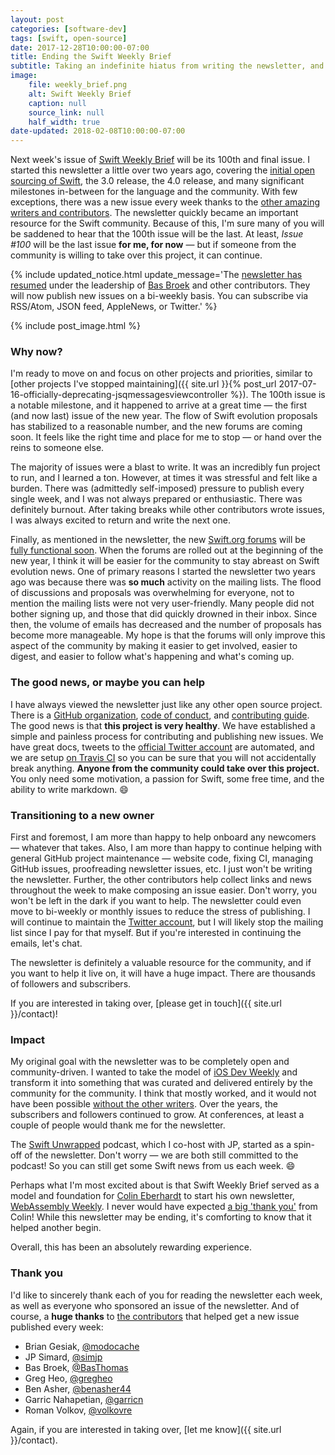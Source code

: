 ```yaml
---
layout: post
categories: [software-dev]
tags: [swift, open-source]
date: 2017-12-28T10:00:00-07:00
title: Ending the Swift Weekly Brief
subtitle: Taking an indefinite hiatus from writing the newsletter, and looking for a new owner
image:
    file: weekly_brief.png
    alt: Swift Weekly Brief
    caption: null
    source_link: null
    half_width: true
date-updated: 2018-02-08T10:00:00-07:00
---
```


Next week's issue of [Swift Weekly Brief](https://swiftweekly.github.io) will be its 100th and final issue. I started this newsletter a little over two years ago, covering the [initial open sourcing of Swift](https://swiftweekly.github.io/issue-0/), the 3.0 release, the 4.0 release, and many significant milestones in-between for the language and the community. With few exceptions, there was a new issue every week thanks to the [other amazing writers and contributors](https://swiftweekly.github.io/authors/). The newsletter quickly became an important resource for the Swift community. Because of this, I'm sure many of you will be saddened to hear that the 100th issue will be the last. At least, *Issue #100* will be the last issue **for me, for now** &mdash; but if someone from the community is willing to take over this project, it can continue.

<!--excerpt-->

{% include updated_notice.html
    update_message='The <a href="https://swiftweekly.github.io/issue-101/">newsletter has resumed</a> under the leadership of <a href="https://twitter.com/BasThomas">Bas Broek</a> and other contributors. They will now publish new issues on a bi-weekly basis. You can subscribe via RSS/Atom, JSON feed, AppleNews, or Twitter.'
%}

{% include post_image.html %}

### Why now?

I'm ready to move on and focus on other projects and priorities, similar to [other projects I've stopped maintaining]({{ site.url }}{% post_url 2017-07-16-officially-deprecating-jsqmessagesviewcontroller %}). The 100th issue is a notable milestone, and it happened to arrive at a great time &mdash; the first (and now last) issue of the new year. The flow of Swift evolution proposals has stabilized to a reasonable number, and the new forums are coming soon. It feels like the right time and place for me to stop &mdash; or hand over the reins to someone else.

The majority of issues were a blast to write. It was an incredibly fun project to run, and I learned a ton. However, at times it was stressful and felt like a burden. There was (admittedly self-imposed) pressure to publish every single week, and I was not always prepared or enthusiastic. There was definitely burnout. After taking breaks while other contributors wrote issues, I was always excited to return and write the next one.

Finally, as mentioned in the newsletter, the new [Swift.org forums](https://forums.swift.org) will be [fully functional soon](https://forums.swift.org/t/proposal-and-timeline-for-discourse-transition/7230). When the forums are rolled out at the beginning of the new year, I think it will be easier for the community to stay abreast on Swift evolution news. One of primary reasons I started the newsletter two years ago was because there was **so much** activity on the mailing lists. The flood of discussions and proposals was overwhelming for everyone, not to mention the mailing lists were not very user-friendly. Many people did not bother signing up, and those that did quickly drowned in their inbox. Since then, the volume of emails has decreased and the number of proposals has become more manageable. My hope is that the forums will only improve this aspect of the community by making it easier to get involved, easier to digest, and easier to follow what's happening and what's coming up.

### The good news, or maybe you can help

I have always viewed the newsletter just like any other open source project. There is a [GitHub organization](https://github.com/SwiftWeekly), [code of conduct](https://github.com/SwiftWeekly/.github/blob/master/CODE_OF_CONDUCT.md), and [contributing guide](https://github.com/SwiftWeekly/.github/blob/master/CONTRIBUTING.md). The good news is that **this project is very healthy**. We have established a simple and painless process for contributing and publishing new issues. We have great docs, tweets to the [official Twitter account](https://twitter.com/swiftlybrief) are automated, and we are setup [on Travis CI](https://travis-ci.org/SwiftWeekly/swiftweekly.github.io) so you can be sure that you will not accidentally break anything. **Anyone from the community could take over this project.** You only need some motivation, a passion for Swift, some free time, and the ability to write markdown. 😄

### Transitioning to a new owner

First and foremost, I am more than happy to help onboard any newcomers &mdash; whatever that takes. Also, I am more than happy to continue helping with general GitHub project maintenance &mdash; website code, fixing CI, managing GitHub issues, proofreading newsletter issues, etc. I just won't be writing the newsletter. Further, the other contributors help collect links and news throughout the week to make composing an issue easier. Don't worry, you won't be left in the dark if you want to help. The newsletter could even move to bi-weekly or monthly issues to reduce the stress of publishing. I will continue to maintain the [Twitter account](https://twitter.com/swiftlybrief), but I will likely stop the mailing list since I pay for that myself. But if you're interested in continuing the emails, let's chat.

The newsletter is definitely a valuable resource for the community, and if you want to help it live on, it will have a huge impact. There are thousands of followers and subscribers.

If you are interested in taking over, [please get in touch]({{ site.url }}/contact)!

### Impact

My original goal with the newsletter was to be completely open and community-driven. I wanted to take the model of [iOS Dev Weekly](http://iosdevweekly.com) and transform it into something that was curated and delivered entirely by the community for the community. I think that mostly worked, and it would not have been possible [without the other writers](https://swiftweekly.github.io/authors/). Over the years, the subscribers and followers continued to grow. At conferences, at least a couple of people would thank me for the newsletter.

The [Swift Unwrapped](https://swiftunwrapped.github.io) podcast, which I co-host with JP, started as a spin-off of the newsletter. Don't worry &mdash; we are both still committed to the podcast! So you can still get some Swift news from us each week. 😄

Perhaps what I'm most excited about is that Swift Weekly Brief served as a model and foundation for [Colin Eberhardt](https://twitter.com/ColinEberhardt) to start his own newsletter, [WebAssembly Weekly](http://wasmweekly.news). I never would have expected [a big 'thank you'](https://github.com/SwiftWeekly/swiftweekly.github.io/issues/339) from Colin! While this newsletter may be ending, it's comforting to know that it helped another begin.

Overall, this has been an absolutely rewarding experience.

### Thank you

I'd like to sincerely thank each of you for reading the newsletter each week, as well as everyone who sponsored an issue of the newsletter. And of course, a **huge thanks** to [the contributors](https://swiftweekly.github.io/authors/) that helped get a new issue published every week:

- Brian Gesiak, [@modocache](https://twitter.com/modocache)
- JP Simard, [@simjp](https://twitter.com/simjp)
- Bas Broek, [@BasThomas](https://twitter.com/BasThomas)
- Greg Heo, [@gregheo](https://twitter.com/gregheo)
- Ben Asher, [@benasher44](https://twitter.com/benasher44)
- Garric Nahapetian, [@garricn](https://twitter.com/garricn)
- Roman Volkov, [@volkovre](https://twitter.com/volkovre)

Again, if you are interested in taking over, [let me know]({{ site.url }}/contact).
